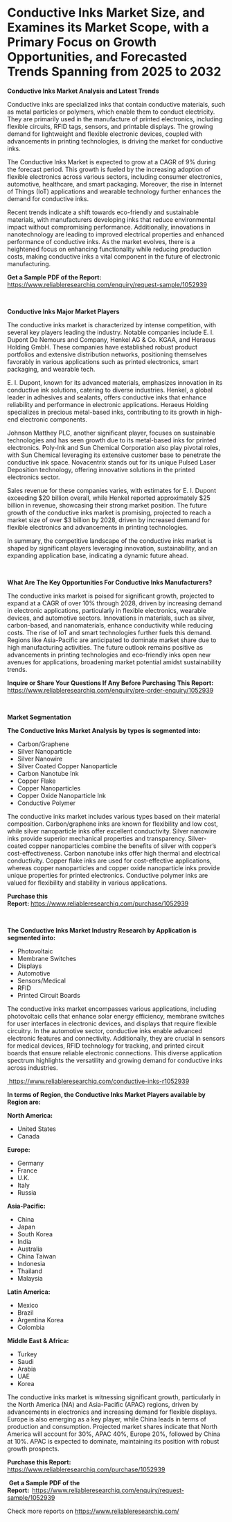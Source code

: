 <p><h1>Conductive Inks Market Size, and Examines its Market Scope, with a Primary Focus on Growth Opportunities, and Forecasted Trends Spanning from 2025 to 2032</h1></p><p><strong>Conductive Inks Market Analysis and Latest Trends</strong></p>
<p><p>Conductive inks are specialized inks that contain conductive materials, such as metal particles or polymers, which enable them to conduct electricity. They are primarily used in the manufacture of printed electronics, including flexible circuits, RFID tags, sensors, and printable displays. The growing demand for lightweight and flexible electronic devices, coupled with advancements in printing technologies, is driving the market for conductive inks.</p><p>The Conductive Inks Market is expected to grow at a CAGR of 9% during the forecast period. This growth is fueled by the increasing adoption of flexible electronics across various sectors, including consumer electronics, automotive, healthcare, and smart packaging. Moreover, the rise in Internet of Things (IoT) applications and wearable technology further enhances the demand for conductive inks.</p><p>Recent trends indicate a shift towards eco-friendly and sustainable materials, with manufacturers developing inks that reduce environmental impact without compromising performance. Additionally, innovations in nanotechnology are leading to improved electrical properties and enhanced performance of conductive inks. As the market evolves, there is a heightened focus on enhancing functionality while reducing production costs, making conductive inks a vital component in the future of electronic manufacturing.</p></p>
<p><strong>Get a Sample PDF of the Report:&nbsp;</strong> <a href="https://www.reliableresearchiq.com/enquiry/request-sample/1052939?utm_campaign=2456&utm_medium=2&utm_source=Github&utm_content=ia&utm_term=22032025&utm_id=conductive-inks">https://www.reliableresearchiq.com/enquiry/request-sample/1052939</a></p>
<p>&nbsp;</p>
<p><strong>Conductive Inks Major Market Players</strong></p>
<p><p>The conductive inks market is characterized by intense competition, with several key players leading the industry. Notable companies include E. I. Dupont De Nemours and Company, Henkel AG & Co. KGAA, and Heraeus Holding GmbH. These companies have established robust product portfolios and extensive distribution networks, positioning themselves favorably in various applications such as printed electronics, smart packaging, and wearable tech.</p><p>E. I. Dupont, known for its advanced materials, emphasizes innovation in its conductive ink solutions, catering to diverse industries. Henkel, a global leader in adhesives and sealants, offers conductive inks that enhance reliability and performance in electronic applications. Heraeus Holding specializes in precious metal-based inks, contributing to its growth in high-end electronic components.</p><p>Johnson Matthey PLC, another significant player, focuses on sustainable technologies and has seen growth due to its metal-based inks for printed electronics. Poly-Ink and Sun Chemical Corporation also play pivotal roles, with Sun Chemical leveraging its extensive customer base to penetrate the conductive ink space. Novacentrix stands out for its unique Pulsed Laser Deposition technology, offering innovative solutions in the printed electronics sector.</p><p>Sales revenue for these companies varies, with estimates for E. I. Dupont exceeding $20 billion overall, while Henkel reported approximately $25 billion in revenue, showcasing their strong market position. The future growth of the conductive inks market is promising, projected to reach a market size of over $3 billion by 2028, driven by increased demand for flexible electronics and advancements in printing technologies.</p><p>In summary, the competitive landscape of the conductive inks market is shaped by significant players leveraging innovation, sustainability, and an expanding application base, indicating a dynamic future ahead.</p></p>
<p>&nbsp;</p>
<p><strong>What Are The Key Opportunities For Conductive Inks Manufacturers?</strong></p>
<p><p>The conductive inks market is poised for significant growth, projected to expand at a CAGR of over 10% through 2028, driven by increasing demand in electronic applications, particularly in flexible electronics, wearable devices, and automotive sectors. Innovations in materials, such as silver, carbon-based, and nanomaterials, enhance conductivity while reducing costs. The rise of IoT and smart technologies further fuels this demand. Regions like Asia-Pacific are anticipated to dominate market share due to high manufacturing activities. The future outlook remains positive as advancements in printing technologies and eco-friendly inks open new avenues for applications, broadening market potential amidst sustainability trends.</p></p>
<p><strong>Inquire or Share Your Questions If Any Before Purchasing This Report:</strong> <a href="https://www.reliableresearchiq.com/enquiry/pre-order-enquiry/1052939?utm_campaign=2456&utm_medium=2&utm_source=Github&utm_content=ia&utm_term=22032025&utm_id=conductive-inks">https://www.reliableresearchiq.com/enquiry/pre-order-enquiry/1052939</a></p>
<p>&nbsp;</p>
<p><strong>Market Segmentation</strong></p>
<p><strong>The Conductive Inks Market Analysis by types is segmented into:</strong></p>
<p><ul><li>Carbon/Graphene</li><li>Silver Nanoparticle</li><li>Silver Nanowire</li><li>Silver Coated Copper Nanoparticle</li><li>Carbon Nanotube Ink</li><li>Copper Flake</li><li>Copper Nanoparticles</li><li>Copper Oxide Nanoparticle Ink</li><li>Conductive Polymer</li></ul></p>
<p><p>The conductive inks market includes various types based on their material composition. Carbon/graphene inks are known for flexibility and low cost, while silver nanoparticle inks offer excellent conductivity. Silver nanowire inks provide superior mechanical properties and transparency. Silver-coated copper nanoparticles combine the benefits of silver with copper’s cost-effectiveness. Carbon nanotube inks offer high thermal and electrical conductivity. Copper flake inks are used for cost-effective applications, whereas copper nanoparticles and copper oxide nanoparticle inks provide unique properties for printed electronics. Conductive polymer inks are valued for flexibility and stability in various applications.</p></p>
<p><strong>Purchase this Report:&nbsp;</strong><a href="https://www.reliableresearchiq.com/purchase/1052939?utm_campaign=2456&utm_medium=2&utm_source=Github&utm_content=ia&utm_term=22032025&utm_id=conductive-inks">https://www.reliableresearchiq.com/purchase/1052939</a></p>
<p>&nbsp;</p>
<p><strong>The Conductive Inks Market Industry Research by Application is segmented into:</strong></p>
<p><ul><li>Photovoltaic</li><li>Membrane Switches</li><li>Displays</li><li>Automotive</li><li>Sensors/Medical</li><li>RFID</li><li>Printed Circuit Boards</li></ul></p>
<p><p>The conductive inks market encompasses various applications, including photovoltaic cells that enhance solar energy efficiency, membrane switches for user interfaces in electronic devices, and displays that require flexible circuitry. In the automotive sector, conductive inks enable advanced electronic features and connectivity. Additionally, they are crucial in sensors for medical devices, RFID technology for tracking, and printed circuit boards that ensure reliable electronic connections. This diverse application spectrum highlights the versatility and growing demand for conductive inks across industries.</p></p>
<p><a href="https://www.reliableresearchiq.com/conductive-inks-r1052939?utm_campaign=2456&utm_medium=2&utm_source=Github&utm_content=ia&utm_term=22032025&utm_id=conductive-inks">&nbsp;https://www.reliableresearchiq.com/conductive-inks-r1052939</a></p>
<p><strong>In terms of Region, the Conductive Inks Market Players available by Region are:</strong></p>
<p>
    <p> <strong> North America: </strong>
        <ul>
            <li>United States</li>
            <li>Canada</li>
        </ul>
        </p> 
    <p> <strong> Europe: </strong>
        <ul>
            <li>Germany</li>
            <li>France</li>
            <li>U.K.</li>
            <li>Italy</li>
            <li>Russia</li>
        </ul>
        </p> 
    <p> <strong> Asia-Pacific: </strong>
        <ul>
            <li>China</li>
            <li>Japan</li>
            <li>South Korea</li>
            <li>India</li>
            <li>Australia</li>
            <li>China Taiwan</li>
            <li>Indonesia</li>
            <li>Thailand</li>
            <li>Malaysia</li>
        </ul>
        </p> 
    <p> <strong> Latin America: </strong>
        <ul>
            <li>Mexico</li>
            <li>Brazil</li>
            <li>Argentina Korea</li>
            <li>Colombia</li>
        </ul>
        </p> 
    <p> <strong> Middle East & Africa: </strong>
        <ul>
            <li>Turkey</li>
            <li>Saudi</li>
            <li>Arabia</li>
            <li>UAE</li>
            <li>Korea</li>
        </ul>
    </p>
    </p>
<p><p>The conductive inks market is witnessing significant growth, particularly in the North America (NA) and Asia-Pacific (APAC) regions, driven by advancements in electronics and increasing demand for flexible displays. Europe is also emerging as a key player, while China leads in terms of production and consumption. Projected market shares indicate that North America will account for 30%, APAC 40%, Europe 20%, followed by China at 10%. APAC is expected to dominate, maintaining its position with robust growth prospects.</p></p>
<p><strong>Purchase this Report: </strong><a href="https://www.reliableresearchiq.com/purchase/1052939?utm_campaign=2456&utm_medium=2&utm_source=Github&utm_content=ia&utm_term=22032025&utm_id=conductive-inks">https://www.reliableresearchiq.com/purchase/1052939</a></p>
<p>&nbsp;<strong>Get a Sample PDF of the Report:&nbsp;&nbsp;</strong><a href="https://www.reliableresearchiq.com/enquiry/request-sample/1052939?utm_campaign=2456&utm_medium=2&utm_source=Github&utm_content=ia&utm_term=22032025&utm_id=conductive-inks">https://www.reliableresearchiq.com/enquiry/request-sample/1052939</a></p>
<p><strong></strong></p>
<p>Check more reports on <a href="https://www.reliableresearchiq.com/?utm_campaign=2456&utm_medium=2&utm_source=Github&utm_content=ia&utm_term=22032025&utm_id=conductive-inks">https://www.reliableresearchiq.com/</a></p>